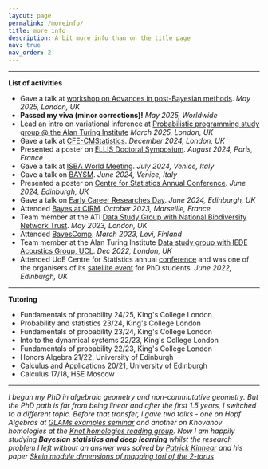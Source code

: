 ```yaml
---
layout: page
permalink: /moreinfo/
title: more info
description: A bit more info than on the title page
nav: true
nav_order: 2
---
```


---

**List of activities**
- Gave a talk at [workshop on Advances in post-Bayesian methods](https://postbayes.github.io/workshop2025/). *May 2025, London, UK*
- **Passed my viva (minor corrections)!** *May 2025, Worldwide*
- Lead an intro on variational inference at [Probabilistic programming study group @ the Alan Turing Institute](https://github.com/alan-turing-institute/probabilistic-programming-study-group) *March 2025, London, UK*
- Gave a talk at [CFE-CMStatistics](https://www.cmstatistics.org/CFECMStatistics2024/). *December 2024, London, UK*
- Presented a poster on [ELLIS Doctoral Symposium](https://eds2024.github.io). *August 2024, Paris, France*
- Gave a talk at [ISBA World Meeting](https://www.unive.it/web/en/2208/home). *July 2024, Venice, Italy*
- Gave a talk on [BAYSM](https://events.stat.uconn.edu/BAYSM2024/). *June 2024, Venice, Italy*
- Presented a poster on [Centre for Statistics Annual Conference](https://centreforstatistics.maths.ed.ac.uk/cfs/events/upcoming-events/cfs-annual-conference-2024). *June 2024, Edinburgh, UK*
- Gave a talk on [Early Career Researches Day](https://centreforstatistics.maths.ed.ac.uk/cfs/events/upcoming-events/ecr-day-2024). *June 2024, Edinburgh, UK*
- Attended [Bayes at CIRM](https://bayesatcirm.github.io). *October 2023, Marseille, France*
- Team member at the ATI [Data Study Group with National Biodiversity Network Trust](https://www.turing.ac.uk/news/publications/data-study-group-final-report-national-biodiversity-network-trust). *May 2023, London, UK*
- Attended [BayesComp](https://bayescomp2023.com). *March 2023, Levi, Finland*
- Team member at the Alan Turing Institute [Data study group with IEDE Acoustics Group, UCL](https://www.turing.ac.uk/news/publications/data-study-group-final-report-iede-acoustics-group-university-college-london). *Dec 2022, London, UK*
- Attended UoE Centre for Statistics annual [conference](https://centreforstatistics.maths.ed.ac.uk/cfs/events/the-cfs-annual-conference/cfsc-2022) and was one of the organisers of its [satellite event](https://centreforstatistics.maths.ed.ac.uk/cfs/events/the-cfs-annual-conference/cfs-phd-student-day-2022) for PhD students. *June 2022, Edinburgh, UK*
  
___

**Tutoring**
- Fundamentals of probability 24/25, King's College London
- Probability and statistics 23/24, King's College London
- Fundamentals of probability 23/24, King's College London
- Into to the dynamical systems 22/23, King's College London
- Fundamentals of probability 22/23, King's College London
- Honors Algebra 21/22, University of Edinburgh
- Calculus and Applications 20/21, University of Edinburgh
- Calculus 17/18, HSE Moscow

___

*I began my PhD in algebraic geometry and non-commutative geometry.  But the PhD path is far from being linear and after the first 1.5 years, I switched to a different topic. Before that transfer, I gave two talks - one on Hopf Algebras at [GLAMs examples seminar](https://www.glams.org/2020-cohort/examples-seminar) and another on Khovanov homologies at the [Knot homologies reading group](https://sites.google.com/site/psafronov/notes/knot-homology). Now I am happily studying **Bayesian statistics and deep learning** whilst the research problem I left without an answer was solved by [Patrick Kinnear](https://www.maths.ed.ac.uk/~s1524448/) and his paper [Skein module dimensions of mapping tori of the 2-torus](https://arxiv.org/abs/2304.07332)* 

  
